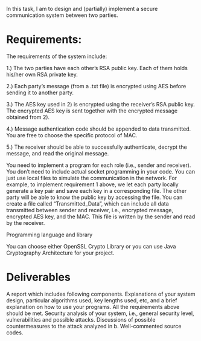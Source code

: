 In this task, I am to design and (partially) implement a secure communication system between two parties.

# Requirements:

The requirements of the system include:

1.) The two parties have each other’s RSA public key. Each of them holds his/her own RSA private key.

2.) Each party’s message (from a .txt file) is encrypted using AES before sending it to another party.

3.) The AES key used in 2) is encrypted using the receiver’s RSA public key. The encrypted AES key is sent together with the encrypted message obtained from 2).

4.) Message authentication code should be appended to data transmitted. You are free to choose the specific protocol of MAC.

5.) The receiver should be able to successfully authenticate, decrypt the message, and read the original message.

 

You need to implement a program for each role (i.e., sender and receiver). You don’t need to include actual socket programming in your code. You can just use local files to simulate the communication in the network. For example, to implement requirement 1 above, we let each party locally generate a key pair and save each key in a corresponding file. The other party will be able to know the public key by accessing the file. You can create a file called “Transmitted_Data”, which can include all data transmitted between sender and receiver, i.e., encrypted message, encrypted AES key, and the MAC. This file is written by the sender and read by the receiver.

Programming language and library

You can choose either OpenSSL Crypto Library or you can use Java Cryptography Architecture for your project. 

# Deliverables

A report which includes following components.
Explanations of your system design, particular algorithms used, key lengths used, etc, and a brief explanation on how to use your programs. All the requirements above should be met.
Security analysis of your system, i.e., general security level, vulnerabilities and possible attacks.
Discussions of possible countermeasures to the attack analyzed in b.
Well-commented source codes.
